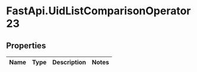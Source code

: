 # FastApi.UidListComparisonOperator23

## Properties
Name | Type | Description | Notes
------------ | ------------- | ------------- | -------------
